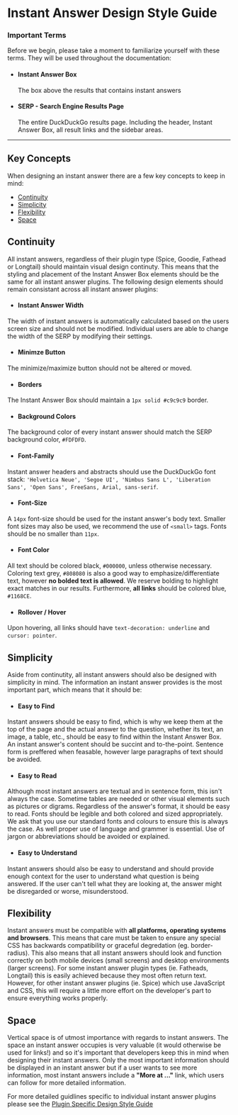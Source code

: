 # Instant Answer Design Style Guide

### Important Terms
Before we begin, please take a moment to familiarize yourself with these terms. They will be used throughout the documentation:

- #### Instant Answer Box
    The box above the results that contains instant answers

- #### SERP - Search Engine Results Page
    The entire DuckDuckGo results page. Including the header, Instant Answer Box, all result links and the sidebar areas.

---

## Key Concepts
When designing an instant answer there are a few key concepts to keep in mind:

* [Continuity](#continuity)
* [Simplicity](#simplicity)
* [Flexibility](#flexibility)
* [Space](#space)

## Continuity
All instant answers, regardless of their plugin type (Spice, Goodie, Fathead or Longtail) should maintain visual design continuty. This means that the styling and placement of the Instant Answer Box elements should be the same for all instant answer plugins. The following design elements should remain consistant across all instant answer plugins:

- #### Instant Answer Width
The width of instant answers is automatically calculated based on the users screen size and should not be modified. Individual users are able to change the width of the SERP by modifying their settings.

- #### Minimze Button
The minimize/maximize button should not be altered or moved.

- #### Borders
The Instant Answer Box should maintain a `1px solid #c9c9c9` border.

- #### Background Colors
The background color of every instant answer should match the SERP background color, `#FDFDFD`.

- #### Font-Family
Instant answer headers and abstracts should use the DuckDuckGo font stack: `'Helvetica Neue', 'Segoe UI', 'Nimbus Sans L', 'Liberation Sans', 'Open Sans', FreeSans, Arial, sans-serif`.

- #### Font-Size
A `14px` font-size should be used for the instant answer's body text. Smaller font sizes may also be used, we recommend the use of `<small>` tags. Fonts should be no smaller than `11px`.

- #### Font Color
All text should be colored black, `#000000`, unless otherwise necessary. Coloring text grey, `#808080` is also a good way to emphasize/differentiate text, however **no bolded text is allowed**. We reserve bolding to highlight exact matches in our results. Furthermore, **all links** should be colored blue, `#1168CE`.

- #### Rollover / Hover
Upon hovering, all links should have `text-decoration: underline` and `cursor: pointer`.

## Simplicity
Aside from continutity, all instant answers should also be designed with simplicity in mind. The information an instant answer provides is the most important part, which means that it should be:

- #### Easy to Find
Instant answers should be easy to find, which is why we keep them at the top of the page and the actual answer to the question, whether its text, an image, a table, etc., should be easy to find within the Instant Answer Box. An instant answer's content should be succint and to-the-point. Sentence form is preffered when feasable, however large paragraphs of text should be avoided.

- #### Easy to Read
Although most instant answers are textual and in sentence form, this isn't always the case. Sometime tables are needed or other visual elements such as pictures or digrams. Regardless of the answer's format, it should be easy to read. Fonts should be legible and both colored and sized appropriately. We ask that you use our standard fonts and colours to ensure this is always the case. As well proper use of language and grammer is essential. Use of jargon or abbreviations should be avoided or explained.

- #### Easy to Understand
Instant answers should also be easy to understand and should provide enough context for the user to understand what question is being answered. If the user can't tell what they are looking at, the answer might be disregarded or worse, misunderstood.

## Flexibility
Instant answers must be compatible with **all platforms, operating systems and browsers**. This means that care must be taken to ensure any special CSS has backwards compatibility or graceful degredation (eg. border-radius). This also means that all instant answers should look and function correctly on both mobile devices (small screens) and desktop environments (larger screens). For some instant answer plugin types (ie. Fatheads, Longtail) this is easily achieved because they most often return text. However, for other instant answer plugins (ie. Spice) which use JavaScript and CSS, this will require a little more effort on the developer's part to ensure everything works properly.

## Space
Vertical space is of utmost importance with regards to instant answers. The space an instant answer occupies is very valuable (it would otherwise be used for links!) and so it's important that developers keep this in mind when designing their instant answers. Only the most important information should be displayed in an instant answer but if a user wants to see more information, most instant answers include a **"More at ..."** link, which users can follow for more detailed information.

For more detailed guidlines specific to individual instant answer plugins please see the [Plugin Specific Design Style Guide](https://github.com/duckduckgo/DuckDuckGo-Documentation/tree/master/DuckDuckHack/Styleguide/Plugin-Specific-Design-Style-Guide)